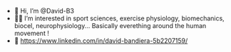 - 👋 Hi, I’m @David-B3
- 🏃‍♂️ I’m interested in sport sciences, exercise physiology, biomechanics, biocel, neurophysiology... Basically everething around the human movement ! 
- 📩 https://www.linkedin.com/in/david-bandiera-5b2207159/

<!---
David-B3/David-B3 is a ✨ special ✨ repository because its `README.md` (this file) appears on your GitHub profile.
You can click the Preview link to take a look at your changes.
--->
